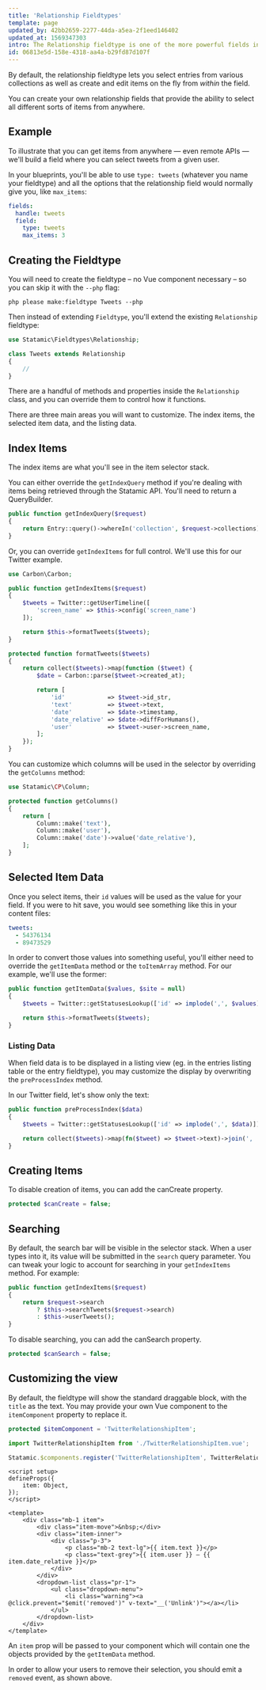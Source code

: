 ```yaml
---
title: 'Relationship Fieldtypes'
template: page
updated_by: 42bb2659-2277-44da-a5ea-2f1eed146402
updated_at: 1569347303
intro: The Relationship fieldtype is one of the more powerful fields in Statamic's core. So powerful, in fact, that it earns its very own page in the docs. This is that page.
id: 06813e5d-158e-4318-aa4a-b29fd87d107f
---
```

By default, the relationship fieldtype lets you select entries from various collections as well as create and edit items on the fly from _within_ the field.

You can create your own relationship fields that provide the ability to select all different sorts of items from anywhere.

## Example

To illustrate that you can get items from anywhere — even remote APIs — we'll build a field where you can select tweets from a given user.

In your blueprints, you'll be able to use `type: tweets` (whatever you name your fieldtype) and all the options that the relationship field would normally give you, like `max_items`:

``` yaml
fields:
  handle: tweets
  field:
    type: tweets
    max_items: 3
```

## Creating the Fieldtype

You will need to create the fieldtype – no Vue component necessary – so you can skip it with the <nobr>`--php`</nobr> flag:

``` shell
php please make:fieldtype Tweets --php
```

Then instead of extending `Fieldtype`, you'll extend the existing `Relationship` fieldtype:

``` php
use Statamic\Fieldtypes\Relationship;

class Tweets extends Relationship
{
    //
}
```

There are a handful of methods and properties inside the `Relationship` class, and you can override them to control how it functions.

There are three main areas you will want to customize. The index items, the selected item data, and the listing data.

## Index Items

The index items are what you'll see in the item selector stack.

You can either override the `getIndexQuery` method if you're dealing with items being retrieved through the Statamic API. You'll need to return a QueryBuilder.

``` php
public function getIndexQuery($request)
{
    return Entry::query()->whereIn('collection', $request->collections);
}
```

Or, you can override `getIndexItems` for full control. We'll use this for our Twitter example.

``` php
use Carbon\Carbon;

public function getIndexItems($request)
{
    $tweets = Twitter::getUserTimeline([
        'screen_name' => $this->config('screen_name')
    ]);

    return $this->formatTweets($tweets);
}

protected function formatTweets($tweets)
{
    return collect($tweets)->map(function ($tweet) {
        $date = Carbon::parse($tweet->created_at);

        return [
            'id'            => $tweet->id_str,
            'text'          => $tweet->text,
            'date'          => $date->timestamp,
            'date_relative' => $date->diffForHumans(),
            'user'          => $tweet->user->screen_name,
        ];
    });
}
```

You can customize which columns will be used in the selector by overriding the `getColumns` method:

``` php
use Statamic\CP\Column;

protected function getColumns()
{
    return [
        Column::make('text'),
        Column::make('user'),
        Column::make('date')->value('date_relative'),
    ];
}
```

## Selected Item Data

Once you select items, their `id` values will be used as the value for your field. If you were to hit save, you would see
something like this in your content files:

``` yaml
tweets:
  - 54376134
  - 89473529
```

In order to convert those values into something useful, you'll either need to override the `getItemData` method or the `toItemArray` method. For our example, we'll use the former:

``` php
public function getItemData($values, $site = null)
{
    $tweets = Twitter::getStatusesLookup(['id' => implode(',', $values)]);

    return $this->formatTweets($tweets);
}
```

### Listing Data

When field data is to be displayed in a listing view (eg. in the entries listing table or the entry fieldtype), you may customize the display by overwriting the `preProcessIndex` method.

In our Twitter field, let's show only the text:

```php
public function preProcessIndex($data)
{
    $tweets = Twitter::getStatusesLookup(['id' => implode(',', $data)]);

    return collect($tweets)->map(fn($tweet) => $tweet->text)->join(', ');
}
```

## Creating Items

To disable creation of items, you can add the canCreate property.

``` php
protected $canCreate = false;
```


## Searching

By default, the search bar will be visible in the selector stack. When a user types into it, its value will be submitted in the `search` query parameter. You can tweak your logic to account for searching in your `getIndexItems` method. For example:

``` php
public function getIndexItems($request)
{
    return $request->search
        ? $this->searchTweets($request->search)
        : $this->userTweets();
}
```

To disable searching, you can add the canSearch property.

``` php
protected $canSearch = false;
```


## Customizing the view

By default, the fieldtype will show the standard draggable block, with the `title` as the text. You may provide your
own Vue component to the `itemComponent` property to replace it.

``` php
protected $itemComponent = 'TwitterRelationshipItem';
```

``` js
import TwitterRelationshipItem from './TwitterRelationshipItem.vue';

Statamic.$components.register('TwitterRelationshipItem', TwitterRelationshipItem);
```

``` vue
<script setup>
defineProps({
    item: Object,
});
</script>

<template>
    <div class="mb-1 item">
        <div class="item-move">&nbsp;</div>
        <div class="item-inner">
            <div class="p-3">
                <p class="mb-2 text-lg">{{ item.text }}</p>
                <p class="text-grey">{{ item.user }} – {{ item.date_relative }}</p>
            </div>
        </div>
        <dropdown-list class="pr-1">
            <ul class="dropdown-menu">
                <li class="warning"><a @click.prevent="$emit('removed')" v-text="__('Unlink')"></a></li>
            </ul>
        </dropdown-list>
    </div>
</template>
```

An `item` prop will be passed to your component which will contain one the objects provided by the `getItemData` method.

In order to allow your users to remove their selection, you should emit a `removed` event, as shown above.
